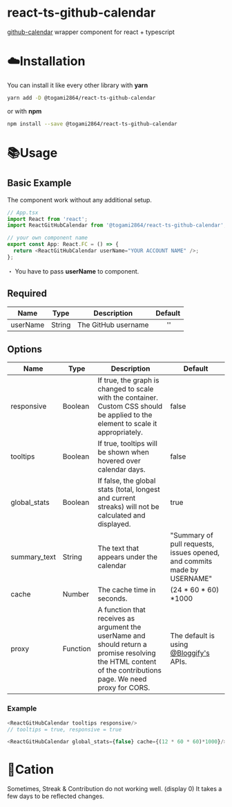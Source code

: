 # react-ts-github-calendar

[github-calendar](https://github.com/IonicaBizau/github-calendar) wrapper component for react + typescript

# :cloud:Installation

You can install it like every other library with **yarn**

```sh
yarn add -D @togami2864/react-ts-github-calendar
```

or with **npm**

```sh
npm install --save @togami2864/react-ts-github-calendar
```

# :books:Usage

## Basic Example

The component work without any additional setup.

```js
// App.tsx
import React from 'react';
import ReactGitHubCalendar from '@togami2864/react-ts-github-calendar';

// your own component name
export const App: React.FC = () => {
  return <ReactGitHubCalendar userName="YOUR ACCOUNT NAME" />;
};
```

・ You have to pass **userName** to component.

## Required

| Name     | Type   | Description         | Default                                |
| -------- | ------ | ------------------- | -------------------------------------- |
| userName | String | The GitHub username | &nbsp;&nbsp;&nbsp;&nbsp;&nbsp;&nbsp;'' |

## Options

| Name         | Type     | Description                                                                                                                                                 | Default                                                                 |
| ------------ | -------- | ----------------------------------------------------------------------------------------------------------------------------------------------------------- | ----------------------------------------------------------------------- |
| responsive   | Boolean  | If true, the graph is changed to scale with the container. Custom CSS should be applied to the element to scale it appropriately.                           | false                                                                   |
| tooltips     | Boolean  | If true, tooltips will be shown when hovered over calendar days.                                                                                            | false                                                                   |
| global_stats | Boolean  | If false, the global stats (total, longest and current streaks) will not be calculated and displayed.                                                       | true                                                                    |
| summary_text | String   | The text that appears under the calendar                                                                                                                    | "Summary of pull requests, issues opened, and commits made by USERNAME" |
| cache        | Number   | The cache time in seconds.                                                                                                                                  | (24 \* 60 \* 60) \*1000                                                 |
| proxy        | Function | A function that receives as argument the userName and should return a promise resolving the HTML content of the contributions page. We need proxy for CORS. | The default is using [@Bloggify's ](https://github.com/Bloggify)APIs.   |

### Example

```js
<ReactGitHubCalendar tooltips responsive/>
// tooltips = true, responsive = true

<ReactGitHubCalendar global_stats={false} cache={(12 * 60 * 60)*1000}/>
```

# :rotating_light:Cation

Sometimes, Streak & Contribution do not working well. (display 0)
It takes a few days to be reflected changes.
